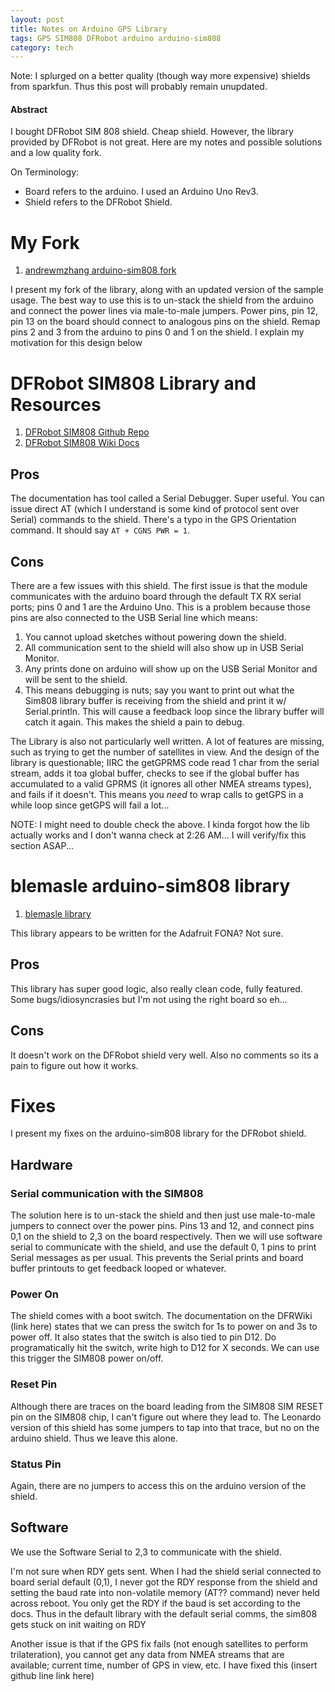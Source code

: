 ```yaml
---
layout: post
title: Notes on Arduino GPS Library
tags: GPS SIM808 DFRobot arduino arduino-sim808 
category: tech
---
```



Note: I splurged on a better quality (though way more expensive) shields from sparkfun. Thus this post will probably remain unupdated. 

#### Abstract

I bought DFRobot SIM 808 shield. Cheap shield. However, the library provided by DFRobot is not great. Here are my notes and possible solutions and a low quality fork. 


On Terminology:
* Board refers to the arduino. I used an Arduino Uno Rev3. 
* Shield refers to the DFRobot Shield.

# My Fork
1. [andrewmzhang arduino-sim808 fork](https://github.com/andrewmzhang/arduino-sim808)

I present my fork of the library, along with an updated version of the sample usage. The best way to use this is to un-stack the shield from the arduino and connect the power lines via male-to-male jumpers. Power pins, pin 12, pin 13 on the board should connect to analogous pins on the shield. Remap pins 2 and 3 from the arduino to pins 0 and 1 on the shield. I explain my motivation for this design below


# DFRobot SIM808 Library and Resources

1. [DFRobot SIM808 Github Repo](https://github.com/DFRobot/DFRobot_SIM808)
2. [DFRobot SIM808 Wiki Docs](https://wiki.dfrobot.com/SIM808_GPS_GPRS_GSM_Shield_SKU__TEL0097)


## Pros

The documentation has tool called a Serial Debugger. Super useful. You can issue direct AT (which I understand is some kind of protocol sent over Serial) commands to the shield. There's a typo in the GPS Orientation command. It should say `AT + CGNS PWR = 1`.

## Cons

There are a few issues with this shield. The first issue is that the module communicates with the arduino board through the default TX RX serial ports; pins 0 and 1 are the Arduino Uno. This is a problem because those pins are also connected to the USB Serial line which means:

1. You cannot upload sketches without powering down the shield. 
2. All communication sent to the shield will also show up in USB Serial Monitor.
  1. Any prints done on arduino will show up on the USB Serial Monitor and will be sent to the shield. 
  2. This means debugging is nuts; say you want to print out what the Sim808 library buffer is receiving from the shield and print it w/ Serial.println. This will cause a feedback loop since the library buffer will catch it again. This makes the shield a pain to debug. 

The Library is also not particularly well written. A lot of features are missing, such as trying to get the number of satellites in view. And the design of the library is questionable; IIRC the getGPRMS code read 1 char from the serial stream, adds it toa global buffer, checks to see if the global buffer has accumulated to a valid GPRMS (it ignores all other NMEA streams types), and fails if it doesn't. This means you *need* to wrap calls to getGPS in a while loop since getGPS will fail a lot... 

NOTE: I might need to double check the above. I kinda forgot how the lib actually works and I don't wanna check at 2:26 AM... I will verify/fix this section ASAP...


# blemasle arduino-sim808 library

1. [blemasle library](https://github.com/blemasle/arduino-sim808)

This library appears to be written for the Adafruit FONA? Not sure. 

## Pros

This library has super good logic, also really clean code, fully featured. Some bugs/idiosyncrasies but I'm not using the right board so eh...  

## Cons

It doesn't work on the DFRobot shield very well. Also no comments so its a pain to figure out how it works. 

# Fixes

I present my fixes on the arduino-sim808 library for the DFRobot shield.

## Hardware

### Serial communication with the SIM808

The solution here is to un-stack the shield and then just use male-to-male jumpers to connect over the power pins. Pins 13 and 12, and connect pins 0,1 on the shield to 2,3 on the board respectively. Then we will use software serial to communicate with the shield, and use the default 0, 1 pins to print Serial messages as per usual. This prevents the Serial prints and board buffer printouts to get feedback looped or whatever. 

### Power On 

The shield comes with a boot switch. The documentation on the DFRWiki (link here) states that we can press the switch for 1s to power on and 3s to power off. It also states that the switch is also tied to pin D12. Do programatically hit the switch, write high to D12 for X seconds. We can use this trigger the SIM808 power on/off.

### Reset Pin

Although there are traces on the board leading from the SIM808 SIM RESET pin on the SIM808 chip, I can't figure out where they lead to. The Leonardo version of this shield has some jumpers to tap into that trace, but no on the arduino shield. Thus we leave this alone.

### Status Pin

Again, there are no jumpers to access this on the arduino version of the shield. 


## Software

We use the Software Serial to 2,3 to communicate with the shield. 

I'm not sure when RDY gets sent. When I had the shield serial connected to board serial default (0,1), I never got the RDY response from the shield and setting the baud rate into non-volatile memory (AT?? command) never held across reboot. You only get the RDY if the baud is set according to the docs. Thus in the default library with the default serial comms, the sim808 gets stuck on init waiting on RDY

Another issue is that if the GPS fix fails (not enough satellites to perform trilateration), you cannot get any data from NMEA streams that are available; current time, number of GPS in view, etc. I have fixed this (insert github line link here) 



